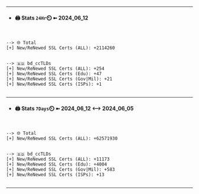 

---
- #### 🖨️ **Stats** `24Hr`⏲️ ➼ 2024_06_12
```console


--> 🌐 Total
[+] New/ReNewed SSL Certs (ALL): +2114260


--> 🇧🇩 bd_ccTLDs
[+] New/ReNewed SSL Certs (ALL): +254
[+] New/ReNewed SSL Certs (Edu): +47
[+] New/ReNewed SSL Certs (Gov|Mil): +21
[+] New/ReNewed SSL Certs (ISPs): +1


```

---
- #### 🖨️ **Stats** `7Days`⏲️ ➼ 2024_06_12 <--> 2024_06_05
```console


--> 🌐 Total
[+] New/ReNewed SSL Certs (ALL): +62571930


--> 🇧🇩 bd_ccTLDs
[+] New/ReNewed SSL Certs (ALL): +11173
[+] New/ReNewed SSL Certs (Edu): +4004
[+] New/ReNewed SSL Certs (Gov|Mil): +583
[+] New/ReNewed SSL Certs (ISPs): +13


```

---

